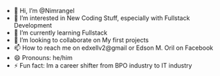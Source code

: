 - 👋 Hi, I’m @Nimrangel
- 👀 I’m interested in New Coding Stuff, especially with Fullstack Development
- 🌱 I’m currently learning Fullstack
- 💞️ I’m looking to collaborate on My first projects
- 📫 How to reach me on edxellv2@gmail or Edson M. Oril on Facebook
- 😄 Pronouns: he/him
- ⚡ Fun fact: Im a career shifter from BPO industry to IT industry

<!---
Nimrangel/Nimrangel is a ✨ special ✨ repository because its `README.md` (this file) appears on your GitHub profile.
You can click the Preview link to take a look at your changes.
--->
